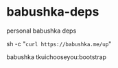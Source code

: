 babushka-deps
=============

personal babushka deps

sh -c "`curl https://babushka.me/up`"

babushka tkuichooseyou:bootstrap

